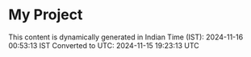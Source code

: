 # My Project

This content is dynamically generated in Indian Time (IST): 2024-11-16 00:53:13 IST
Converted to UTC: 2024-11-15 19:23:13 UTC
